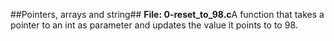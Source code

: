 ##Pointers, arrays and string##
**File: 0-reset_to_98.c**A function that takes a pointer to an int as parameter and updates the value it points to to 98.
